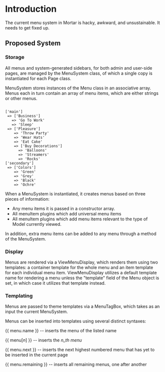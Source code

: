 # Introduction #

The current menu system in Mortar is hacky, awkward, and unsustainable. It needs to get fixed up.

## Proposed System ##

### Storage ###

All menus and system-generated sidebars, for both admin and user-side pages, are managed by the MenuSystem class, of which a single copy is instantiated for each Page class.

MenuSystem stores instances of the Menu class in an associative array. Menus each in turn contain an array of menu items, which are either strings or other menus.

```

['main']
 => ['Business']
   => 'Go To Work'
   => 'Sleep'
 => ['Pleasure']
    => 'Throw Party'
    => 'Wear Hats'
    => 'Eat Cake'
    => ['Buy Decorations']
      => 'Balloons'
      => 'Streamers'
      => 'Rocks'
['secondary']
 => ['Colors']
    => 'Green'
    => 'Grey'
    => 'Black'
    => 'Ochre'

```

When a MenuSystem is instantiated, it creates menus based on three pieces of information:

  * Any menu items it is passed in a constructor array.
  * All menuItem plugins which add universal menu items
  * All menuItem plugins which add menu items relevant to the type of Model currently viewed.

In addition, extra menu items can be added to any menu through a method of the MenuSystem.

### Display ###

Menus are rendered via a ViewMenuDisplay, which renders them using two templates: a container template for the whole menu and an item template for each individual menu item. ViewMenuDisplay utilizes a default template name for rendering a menu unless the "template" field of the Menu object is set, in which case it utilizes that template instead.

### Templating ###

Menus are passed to theme templates via a MenuTagBox, which takes as an input the current MenuSystem.

Menus can be inserted into templates using several distinct syntaxes:

{{ menu.name }} -- inserts the menu of the listed name

{{ menu[_n_] }} -- inserts the _n\_th menu_

{{ menu.next }} -- inserts the next highest numbered menu that has yet to be inserted in the current page

{{ menu.remaining }} -- inserts all remaining menus, one after another